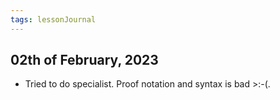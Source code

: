```yaml
---
tags: lessonJournal 
---
```


## 02th of February, 2023

- Tried to do specialist. Proof notation and syntax is bad >:-(.